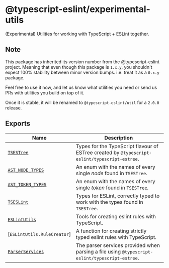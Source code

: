 # @typescript-eslint/experimental-utils

(Experimental) Utilities for working with TypeScript + ESLint together.

## Note

This package has inherited its version number from the @typescript-eslint project.
Meaning that even though this package is `1.x.y`, you shouldn't expect 100% stability between minor version bumps.
i.e. treat it as a `0.x.y` package.

Feel free to use it now, and let us know what utilities you need or send us PRs with utilities you build on top of it.

Once it is stable, it will be renamed to `@typescript-eslint/util` for a `2.0.0` release.

## Exports

| Name                        | Description                                                                                    |
| --------------------------- | ---------------------------------------------------------------------------------------------- |
| [`TSESTree`]                | Types for the TypeScript flavour of ESTree created by `@typescript-eslint/typescript-estree`.  |
| [`AST_NODE_TYPES`]          | An enum with the names of every single _node_ found in `TSESTree`.                             |
| [`AST_TOKEN_TYPES`]         | An enum with the names of every single _token_ found in `TSESTree`.                            |
| [`TSESLint`]                | Types for ESLint, correctly typed to work with the types found in `TSESTree`.                  |
| [`ESLintUtils`]             | Tools for creating eslint rules with TypeScript.                                               |
| [`ESLintUtils.RuleCreator`] | A function for creating strictly typed eslint rules with TypeScript.                           |
| [`ParserServices`]          | The parser services provided when parsing a file using `@typescript-eslint/typescript-estree`. |

[`AST_NODE_TYPES`]: ../packages/typescript-estree/src/ts-estree/ast-node-types.ts
[`AST_TOKEN_TYPES`]: ../packages/typescript-estree/src/ts-estree/ast-node-types.ts
[`ESLintUtils`]: ./src/eslint-utils
[`ESLintUtils.createRule`]: ./src/eslint-utils/createRule.ts
[`ParserServices`]: ../packages/typescript-estree/src/ts-estree/parser.ts
[`TSESTree`]: ../packages/typescript-estree/src/ts-estree/ts-estree.ts
[`TSESLint`]: ./src/ts-eslint
